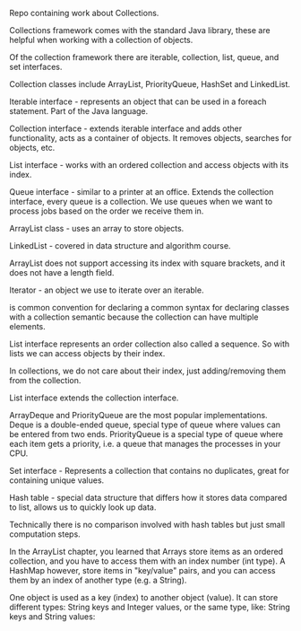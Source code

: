 Repo containing work about Collections.

Collections framework comes with the standard Java library, these are helpful when working with a collection of
objects.

Of the collection framework there are iterable, collection, list, queue, and set interfaces.

Collection classes include ArrayList, PriorityQueue, HashSet and LinkedList.  

Iterable interface - represents an object that can be used in a foreach statement. Part of the Java language. 

Collection interface - extends iterable interface and adds other functionality, acts as a container of objects. 
It removes objects, searches for objects, etc.

List interface - works with an ordered collection and access objects with its index.

Queue interface - similar to a printer at an office. Extends the collection interface, every queue is a collection.
We use queues when we want to process jobs based on the order we receive them in.

ArrayList class - uses an array to store objects.

LinkedList - covered in data structure and algorithm course.

ArrayList does not support accessing its index with square brackets, and it does not have a length field.

Iterator - an object we use to iterate over an iterable. 

<E> is common convention for declaring a common syntax for declaring classes with a collection semantic because the collection can have multiple elements. 

List interface represents an order collection also called a sequence. So with lists we can access objects by their index.

In collections, we do not care about their index, just adding/removing them from the collection.

List interface extends the collection interface.

ArrayDeque and PriorityQueue are the most popular implementations. Deque is a double-ended queue, special type of queue where values can be entered from two
ends.  PriorityQueue is a special type of queue where each item gets a priority, i.e. a queue that manages the processes in your CPU.

Set interface - Represents a collection that contains no duplicates, great for containing unique values.

Hash table -  special data structure that differs how it stores data compared to list, allows us to quickly look up data.

Technically there is no comparison involved with hash tables but just small computation steps.

In the ArrayList chapter, you learned that Arrays store items as an ordered collection, and you have to access them with an index number (int type). A HashMap however, store items in "key/value" pairs, and you can access them by an index of another type (e.g. a String).

One object is used as a key (index) to another object (value). It can store different types: String keys and Integer values, or the same type, like: String keys and String values:




